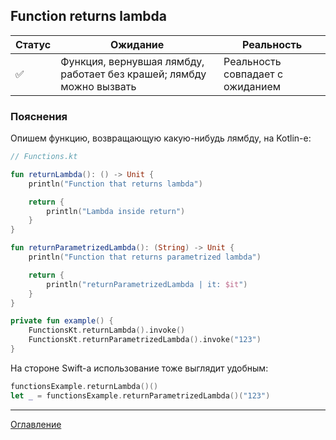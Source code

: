 ## Function returns lambda

| Статус             | Ожидание                                                             | Реальность                       |
| ------------------ | -------------------------------------------------------------------- | -------------------------------- |
| :white_check_mark: | Функция, вернувшая лямбду, работает без крашей; лямбду можно вызвать | Реальность совпадает с ожиданием |

### Пояснения

Опишем функцию, возвращающую какую-нибудь лямбду, на Kotlin-е:

```kotlin
// Functions.kt

fun returnLambda(): () -> Unit {
    println("Function that returns lambda")

    return {
        println("Lambda inside return")
    }
}

fun returnParametrizedLambda(): (String) -> Unit {
    println("Function that returns parametrized lambda")

    return {
        println("returnParametrizedLambda | it: $it")
    }
}

private fun example() {
    FunctionsKt.returnLambda().invoke()
    FunctionsKt.returnParametrizedLambda().invoke("123")
}
```

На стороне Swift-а использование тоже выглядит удобным:

```swift
functionsExample.returnLambda()()
let _ = functionsExample.returnParametrizedLambda()("123")
```

---
[Оглавление](/README.md)